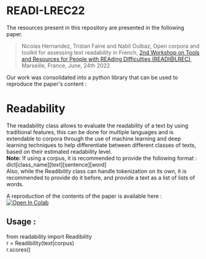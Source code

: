 # READI-LREC22

The resources present in this repository are presented in the following paper. 

> Nicolas Hernandez, Tristan Faine and Nabil Oulbaz, Open corpora and toolkit for assessing text readability in French, [2nd Workshop on Tools and Resources for People with REAding DIfficulties (READI@LREC)](https://cental.uclouvain.be/readi2022/accepted.html), Marseille, France, June, 24th 2022

Our work was consolidated into a python library that can be used to reproduce the paper's content :  

# Readability
The readability class allows to evaluate the readability of a text by using traditional features, this can be done for multiple languages and is extendable to corpora through the use of machine learning and deep learning techniques to help differentiate between different classes of texts, based on their estimated readability level.  
**Note:** If using a corpus, it is recommended to provide the following format : dict[class_name][text][sentence][word]  
Also, while the Readibility class can handle tokenization on its own, it is recommended to provide do it before, and provide a text as a list of lists of words.

A reproduction of the contents of the paper is available here : [![Open In Colab](https://colab.research.google.com/assets/colab-badge.svg)](https://colab.research.google.com/github/nicolashernandez/READI-LREC22/blob/main/readi_reproduction.ipynb)  

## Usage :
from readability import Readibility  
r = Readibility(text|corpus)  
r.scores()

